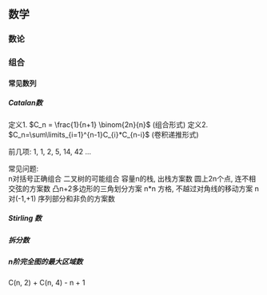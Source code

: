 ## 数学

### 数论


### 组合


#### 常见数列

##### Catalan数
定义1. $C_n = \frac{1}{n+1} \binom{2n}{n}$
(组合形式)
定义2. $C_n=\sum\limits_{i=1}^{n-1}C_{i}*C_{n-i}$
(卷积递推形式)

前几项: 1, 1, 2, 5, 14, 42 ...

常见问题:  
n对括号正确组合
二叉树的可能组合
容量n的栈, 出栈方案数
圆上2n个点, 连不相交弦的方案数
凸n+2多边形的三角划分方案
n\*n 方格, 不越过对角线的移动方案
n对(-1,+1) 序列部分和非负的方案数

##### Stirling 数

##### 拆分数


##### n阶完全图的最大区域数
C(n, 2) + C(n, 4) - n + 1

